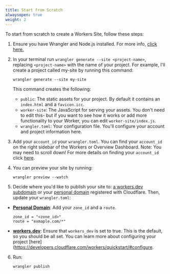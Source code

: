 ```yaml
---
title: Start from Scratch
alwaysopen: true
weight: 2
---
```


To start from scratch to create a Workers Site, follow these steps:

1. Ensure you have Wrangler and Node.js installed. For more info, [click here.](TODO)

2. In your terminal run `wrangler generate --site <project-name>`, replacing `<project-name>` with the name of your project. For example, I'll create a project called my-site by running this command:
   ```
   wrangler generate --site my-site
   ```
   This command creates the following:
   - `public`: The static assets for your project. By default it contains an `index.html` and a `favicon.icc`.
   - `worker-site`: The JavaScript for serving your assets. You don't need to edit this- but if you want to see how it works or add more functionality to your Worker, you can edit `worker-site/index.js`.
   - `wrangler.toml`: Your configuration file. You'll configure your account and project information here.

3. Add your `account_id` your `wrangler.toml`. You can find your `account_id` on the right sidebar of the Workers or Overview Dashboard. Note: You may need to scroll down! For more details on finding your `account_id` click [here](https://developers.cloudflare.com/workers/quickstart/#account-id-and-zone-id).


4. You can preview your site by running:
   ```
   wrangler preview --watch
   ```

5. Decide where you'd like to publish your site to: [ a workers.dev subdomain](/quickstart#publish-to-workers-dev) or your [personal domain](/quickstart#publish-to-your-domain) registered with Cloudflare.
   Then, update your `wrangler.toml`:
 - [**Personal Domain**](/quickstart#publish-to-your-domain): Add your `zone_id` and a `route`.
   ```
   zone_id = "<zone_id>"
   route = "exmaple.com/*"
   ```
 - [**workers.dev**](/quickstart#publish-to-workers-dev): Ensure that `workers_dev` is set to true. This is the default, so you should be all set.
   You can learn more about configuring your project [here](https://developers.cloudflare.com/workers/quickstart/#configure.

6. Run:
   ```
   wrangler publish
   ```
